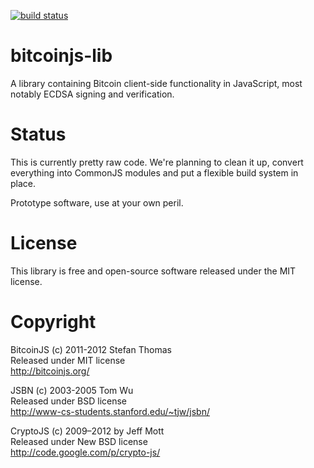 [![build status](https://secure.travis-ci.org/bitcoinjs/bitcoinjs-lib.png)](http://travis-ci.org/bitcoinjs/bitcoinjs-lib)
# bitcoinjs-lib

A library containing Bitcoin client-side functionality in JavaScript,
most notably ECDSA signing and verification.

# Status

This is currently pretty raw code. We're planning to clean it up,
convert everything into CommonJS modules and put a flexible build
system in place.

Prototype software, use at your own peril.

# License

This library is free and open-source software released under the MIT
license.

# Copyright

BitcoinJS (c) 2011-2012 Stefan Thomas  
Released under MIT license  
http://bitcoinjs.org/

JSBN (c) 2003-2005 Tom Wu  
Released under BSD license  
http://www-cs-students.stanford.edu/~tjw/jsbn/

CryptoJS (c) 2009–2012 by Jeff Mott  
Released under New BSD license  
http://code.google.com/p/crypto-js/

